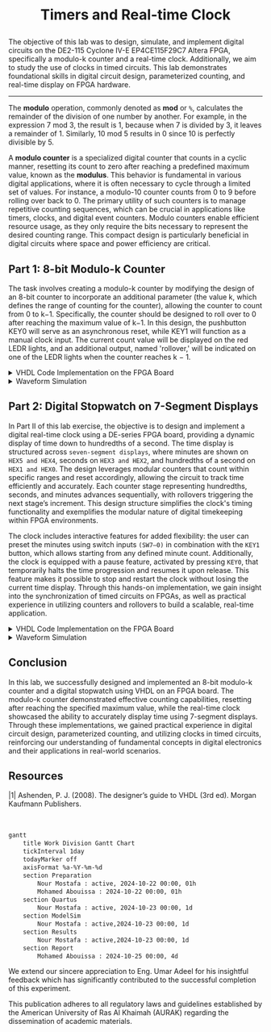 # <p align="center">Timers and Real-time Clock</p>

The objective of this lab was to design, simulate, and implement digital circuits on the DE2-115 Cyclone IV-E EP4CE115F29C7 Altera FPGA, specifically a modulo-k counter and a real-time clock. Additionally, we aim to study the use of clocks in timed circuits. This lab demonstrates foundational skills in digital circuit design, parameterized counting, and real-time display on FPGA hardware. 

---

The __modulo__ operation, commonly denoted as __mod__ or `%`, calculates the remainder of the division of one number by another. For example, in the expression 7 mod 3, the result is 1, because when 7 is divided by 3, it leaves a remainder of 1. Similarly, 10 mod 5 results in 0 since 10 is perfectly divisible by 5. 

A __modulo counter__ is a specialized digital counter that counts in a cyclic manner, resetting its count to zero after reaching a predefined maximum value, known as the __modulus__. This behavior is fundamental in various digital applications, where it is often necessary to cycle through a limited set of values. For instance, a modulo-10 counter counts from 0 to 9 before rolling over back to 0. The primary utility of such counters is to manage repetitive counting sequences, which can be crucial in applications like timers, clocks, and digital event counters. Modulo counters enable efficient resource usage, as they only require the bits necessary to represent the desired counting range. This compact design is particularly beneficial in digital circuits where space and power efficiency are critical. 


## Part 1: 8-bit Modulo-k Counter

The task involves creating a modulo-k counter by modifying the design of an 8-bit counter to incorporate an additional parameter (the value k, which defines the range of counting for the counter), allowing the counter to count from 0 to k−1. Specifically, the counter should be designed to roll over to 0 after reaching the maximum value of k−1. In this design, the pushbutton KEY0 will serve as an asynchronous reset, while KEY1 will function as a manual clock input. The current count value will be displayed on the red LEDR lights, and an additional output, named 'rollover,' will be indicated on one of the LEDR lights when the counter reaches k − 1. 

<details>
  <summary>VHDL Code Implementation on the FPGA Board</summary>
<br>

```VHDL
LIBRARY ieee;
USE ieee.std_logic_1164.all;

-- Define the entity for the main module, "part1," which serves as the top-level design.
ENTITY part1 IS
   PORT ( KEY  : IN  STD_LOGIC_VECTOR( 1 DOWNTO 0 ); -- KEY is a 2-bit input vector for clock and reset signals
          LEDR : OUT STD_LOGIC_VECTOR( 17 DOWNTO 0 ) ); -- LEDR is an 18-bit output vector to show the counter value and rollover signal
END ENTITY;

-- Begin architecture definition for "part1" with an RTL (Register Transfer Level) style.
ARCHITECTURE rtl OF part1 IS
   -- Declare a component named "modulo_counter" to be instantiated within "part1".
   -- This component will have parameters for bit width (n) and the modulo value (k).
   COMPONENT modulo_counter IS
      GENERIC ( n : NATURAL := 4; k : INTEGER := 15 );
      -- Define the ports for "modulo_counter": 
      -- clock and reset_n are inputs, Q outputs the counter value, 
      -- and rollover is set high when the counter reaches its maximum value (k-1).
      PORT ( clock    : IN  STD_LOGIC;
             reset_n  : IN  STD_LOGIC;
             Q        : OUT STD_LOGIC_VECTOR(n-1 DOWNTO 0);
             rollover : OUT STD_LOGIC );
   END COMPONENT;
BEGIN
   -- Instantiate "modulo_counter" component as "my_counter".
   my_counter: modulo_counter
      -- Map the GENERIC parameters: set n to 8 (8-bit counter) and k to 20 (count from 0 to 19).
      GENERIC MAP ( n => 8, k => 20 )
      -- Map the ports of the component to the top-level entity ports.
      -- Connect KEY(1) to the clock input and KEY(0) to reset_n.
      -- Connect the 8-bit counter output Q to LEDR bits [7:0].
      -- The rollover signal connects to LEDR(17) to indicate the counter has reset.
      PORT MAP ( clock => KEY(1), 
		           reset_n => KEY(0), 
					  Q => LEDR(7 DOWNTO 0), 
                 rollover => LEDR(17) );
   LEDR (16 DOWNTO 8) <= "000000000"; -- Set the unused bits of LEDR (16 to 8) to '0' to prevent any floating values.
END rtl;

-- Import the IEEE library again for the "modulo_counter" component.
LIBRARY ieee;
USE ieee.std_logic_1164.all;
-- Use the std_logic_unsigned package to enable unsigned arithmetic operations on STD_LOGIC_VECTOR.
USE ieee.std_logic_unsigned.all;

-- Define the entity "modulo_counter," which performs counting with parameterized width and modulus.
ENTITY modulo_counter is
   -- Declare generic parameters for flexibility:
   -- "n" represents the bit width of the counter, defaulted to 4 bits.
   -- "k" is the maximum count value, defaulted to 15.
   GENERIC (n : NATURAL := 4; k : INTEGER := 15);
   -- Define ports for the counter:
   -- "clock" for counting, "reset_n" as an asynchronous active-low reset,
   -- "Q" outputs the current counter value, and "rollover" signals the reset condition.
   PORT ( clock    : IN  STD_LOGIC;
          reset_n  : IN  STD_LOGIC;
          Q        : OUT STD_LOGIC_VECTOR(n-1 DOWNTO 0);
          rollover : OUT STD_LOGIC );
END ENTITY;

-- Begin architecture "core" for "modulo_counter."
ARCHITECTURE core OF modulo_counter IS
   -- Declare "counter" as an internal signal to hold the current count value,
   -- with a bit width of "n" to match the counter size.
   SIGNAL counter : STD_LOGIC_VECTOR(n-1 DOWNTO 0);
BEGIN
   -- Define a process that triggers on changes to "clock" or "reset_n."
   PROCESS(clock, reset_n)
   BEGIN
      -- Check if "reset_n" is active low ('0'), indicating a reset is requested.
      IF (reset_n = '0') THEN
         -- If reset, set "counter" to all zeros to start counting from 0.
         counter <= (OTHERS => '0');
      -- Otherwise, check for a rising edge on "clock" to perform counting.
      ELSIF ((clock'event) AND (clock = '1')) THEN
         -- If the counter has reached "k-1," reset it to zero to implement modulo-k counting.
         IF (counter = k-1) THEN
            counter <= (OTHERS => '0');
         -- Otherwise, increment the counter by 1.
         ELSE
            counter <= counter + 1;
         END IF;
      END IF;
   END PROCESS;
   
   -- Output the current value of "counter" to "Q."
   Q <= counter;   
   -- Set "rollover" to '1' when "counter" equals "k-1" (indicating rollover).
   -- Set "rollover" to '0' for all other values.
   rollover <= '1' WHEN (counter = k-1) ELSE '0';
END core;
```

<p align="center">
  <img src="Photos/part1.gif" style="width: 1000px" title="Testing all counting cases." />
</p>

// anchor

</details>


<details>
  <summary>Waveform Simulation</summary>
	
<br>

<p align="center">
  <img src="Photos/part1wave.png" title="Testing all counting cases." />
</p>

// anchor
<br>
	
</details>





## Part 2: Digital Stopwatch on 7-Segment Displays

In Part II of this lab exercise, the objective is to design and implement a digital real-time clock using a DE-series FPGA board, providing a dynamic display of time down to hundredths of a second. The time display is structured across `seven-segment displays`, where minutes are shown on `HEX5 and HEX4`, seconds on `HEX3 and HEX2`, and hundredths of a second on `HEX1 and HEX0`. The design leverages modular counters that count within specific ranges and reset accordingly, allowing the circuit to track time efficiently and accurately. Each counter stage representing hundredths, seconds, and minutes advances sequentially, with rollovers triggering the next stage’s increment. This design structure simplifies the clock's timing functionality and exemplifies the modular nature of digital timekeeping within FPGA environments.

The clock includes interactive features for added flexibility: the user can preset the minutes using switch inputs `(SW7–0)` in combination with the `KEY1` button, which allows starting from any defined minute count. Additionally, the clock is equipped with a pause feature, activated by pressing `KEY0`, that temporarily halts the time progression and resumes it upon release. This feature makes it possible to stop and restart the clock without losing the current time display. Through this hands-on implementation, we gain insight into the synchronization of timed circuits on FPGAs, as well as practical experience in utilizing counters and rollovers to build a scalable, real-time application.

<details>
<summary>VHDL Code Implementation on the FPGA Board</summary>
<br>

``` VHDL
LIBRARY ieee;
USE ieee.std_logic_1164.all;

ENTITY part2 is
   PORT ( CLOCK_50 : IN STD_LOGIC;
          SW       : IN STD_LOGIC_VECTOR(7 DOWNTO 0);
          KEY      : IN STD_LOGIC_VECTOR(1 DOWNTO 0);
          HEX5, HEX4, HEX3, HEX2, HEX1, HEX0 : OUT STD_LOGIC_VECTOR(0 to 6) );
END ENTITY;

ARCHITECTURE Behavior OF part2 IS
   COMPONENT modulo_counter_er IS
      GENERIC ( n : NATURAL  := 4; k : INTEGER := 15 );
		-- n is a generic parameter of type NATURAL, which is a non-negative integer. It specifies the bit-width of the counter.
		--  For instance, if n = 4, the counter has a 4-bit output, allowing it to count from 0 to 15 in binary.
		
		-- k is a generic parameter of type INTEGER. It defines the maximum count value or limit of the counter before it rolls over to zero.
		-- By setting k, the counter can be customized to roll over at different counts.
		-- For example, if k = 10, the counter will reset once it reaches 9,
      PORT ( clock, reset_n  : IN  STD_LOGIC;
             enable          : IN  STD_LOGIC;
             Q               : OUT STD_LOGIC_VECTOR(n-1 DOWNTO 0);
             rollover        : OUT STD_LOGIC );
   END COMPONENT;

   COMPONENT modulo_counter_sler IS
      GENERIC ( n : NATURAL     := 4; k : INTEGER := 15 );
      PORT ( clock, reset, load : IN  STD_LOGIC;
             enable             : IN  STD_LOGIC;
             data               : IN  STD_LOGIC_VECTOR(n-1 DOWNTO 0);
             Q                  : OUT STD_LOGIC_VECTOR(n-1 DOWNTO 0);
             rollover           : OUT STD_LOGIC );
      END COMPONENT;
   
   COMPONENT bcd7seg IS       
      PORT ( bcd      : IN  STD_LOGIC_VECTOR(3 DOWNTO 0);
             display  : OUT STD_LOGIC_VECTOR(0 TO 6) );
      END COMPONENT;

   SIGNAL one_Hundredth : STD_LOGIC;
   SIGNAL H1, H0 : STD_LOGIC_VECTOR(3 DOWNTO 0);  -- HH
   SIGNAL S1, S0 : STD_LOGIC_VECTOR(3 DOWNTO 0);  -- SS
   SIGNAL M1, M0 : STD_LOGIC_VECTOR(3 DOWNTO 0);  -- MM
   SIGNAL roll_H0, roll_H1, roll_S0, roll_S1, roll_M0, roll_M1 : STD_LOGIC;
   SIGNAL en_H0, en_H1, en_S0, en_S1, en_M0, en_M1 : STD_LOGIC;
	
BEGIN
					 
	slow_clock: modulo_counter_er
      GENERIC MAP ( n => 27, k => 500000) -- Set 'n' to 27 bits, defining a large enough range for high-frequency counting; 
                                          -- 'k' is set to 500,000, so the counter will reset after reaching this count.
      PORT MAP( clock => CLOCK_50,        -- Connects the system clock signal (CLOCK_50) to the clock input of the counter.
                reset_n => KEY(1),        -- Connects KEY(1) to the reset_n input for asynchronous reset, used to reset the counter.
                enable => KEY(0),         -- Connects KEY(0) to the enable input, which controls when the counter is active.
                rollover => one_Hundredth ); -- Outputs the rollover signal to 'one_Hundredth', toggling when the counter reaches k-1.


   en_H0 <= one_Hundredth; -- Enables the next counter stage (H0) once every hundredth of a second, based on the 'one_Hundredth' signal from slow_clock.
   U_H0: modulo_counter_er -- Instantiates a modulo-10 counter component named 'U_H0', used to count hundredths of a second.
      GENERIC MAP ( n => 4, k => 10 ) -- Sets 'n' to 4 bits, allowing it to count from 0 to 9 (mod-10), with 'k' set to 10, so it rolls over after reaching 9.
      PORT MAP (CLOCK_50,             -- Connects the main system clock (CLOCK_50) to the counter.
                KEY(1),               -- Connects KEY(1) to the reset_n input, allowing an asynchronous reset for the counter.
                en_H0,                -- Connects 'en_H0' as the enable signal, which allows counting to occur only when en_H0 is high.
                H0,                   -- Outputs the current count value to 'H0', representing the lower digit of hundredths of a second.
                roll_H0);             -- Outputs the rollover signal to 'roll_H0', which toggles high when the counter reaches its max value (k-1) and resets.



   en_H1 <= one_Hundredth AND roll_H0;
   U_H1: modulo_counter_er
      GENERIC MAP ( n => 4, k => 10 )
      PORT MAP (CLOCK_50, KEY(1), en_H1, H1, roll_H1);   

   en_S0 <= en_H1 AND roll_H1;
   U_S0: modulo_counter_er
      GENERIC MAP ( n => 4, k => 10 )
      PORT MAP (CLOCK_50, KEY(1), en_S0, S0, roll_S0);   

   en_S1 <= en_S0 AND roll_S0;
   U_S1: modulo_counter_er
      GENERIC MAP ( n => 4, k => 6 )
      PORT MAP (CLOCK_50, KEY(1), en_S1, S1, roll_S1);   

   en_M0 <= (en_S1 AND roll_S1) OR (NOT KEY(1));
   U_M0: modulo_counter_sler
      GENERIC MAP ( 4, 10 )
      PORT MAP (CLOCK_50, '0', NOT KEY(1), en_M0, SW(3 DOWNTO 0), M0, roll_M0);

   en_M1 <= (en_M0 AND roll_M0) OR (NOT KEY(1));
   U_M1: modulo_counter_sler
      GENERIC MAP ( 4, 6 )
      PORT MAP (CLOCK_50, '0', NOT KEY(1), en_M1, SW(7 DOWNTO 4), M1, roll_M1);
		
   -- drive the displays
   digit5: bcd7seg PORT MAP (M1, HEX5);
   digit4: bcd7seg PORT MAP (M0, HEX4);
   digit3: bcd7seg PORT MAP (S1, HEX3);
   digit2: bcd7seg PORT MAP (S0, HEX2);
   digit1: bcd7seg PORT MAP (H1, HEX1);
   digit0: bcd7seg PORT MAP (H0, HEX0);
      
END Behavior;

LIBRARY ieee;
USE ieee.std_logic_1164.all;
USE ieee.std_logic_arith.all;
USE ieee.std_logic_signed.all;

ENTITY modulo_counter_er IS
   GENERIC ( n : NATURAL := 4; k : INTEGER := 15 );
   PORT ( clock, reset_n : IN  STD_LOGIC;
          enable         : IN  STD_LOGIC;
          Q              : OUT STD_LOGIC_VECTOR(n-1 DOWNTO 0);
          rollover       : OUT STD_LOGIC );
END ENTITY;

ARCHITECTURE Behavior OF modulo_counter_er IS
   SIGNAL counter : STD_LOGIC_VECTOR(n-1 DOWNTO 0);
BEGIN
   PROCESS(clock, reset_n)
   BEGIN
      IF (reset_n = '0') THEN
         counter <= (OTHERS => '0');
      ELSIF ((clock'event) AND (clock = '1')) THEN
         IF (enable = '1') THEN
            IF (counter = CONV_STD_LOGIC_VECTOR(k-1, n)) THEN
               counter <= (OTHERS => '0');
            ELSE
               counter <= counter + 1;
            END IF;
         END IF;
      END IF;
   END PROCESS;
   Q <= counter;
   rollover <= '1' WHEN (counter = CONV_STD_LOGIC_VECTOR(k-1, n)) ELSE '0';   
END Behavior;


LIBRARY ieee;
USE ieee.std_logic_1164.all;
USE ieee.std_logic_arith.all;
USE ieee.std_logic_signed.all;

ENTITY modulo_counter_sler IS
   GENERIC ( n : NATURAL := 4; k : INTEGER := 15 );
   PORT ( clock, reset, load : IN  STD_LOGIC;
          enable             : IN  STD_LOGIC;
          data               : IN  STD_LOGIC_VECTOR(n-1 DOWNTO 0);
          Q                  : OUT STD_LOGIC_VECTOR(n-1 DOWNTO 0);
          rollover           : OUT STD_LOGIC );
END ENTITY;

ARCHITECTURE Behavior OF modulo_counter_sler IS
   SIGNAL counter : STD_LOGIC_VECTOR(n-1 DOWNTO 0);
BEGIN
   PROCESS(clock, reset, load, enable)
   BEGIN
      IF ((clock'event) AND (clock = '1')) THEN
         IF (enable = '1') THEN
            IF (reset = '1') THEN
               counter <= (OTHERS => '0');
            ELSIF (load = '1') THEN
               counter <= data;
            ELSIF (counter = CONV_STD_LOGIC_VECTOR(k-1, n)) THEN
               counter <= (OTHERS => '0');
            ELSE
               counter <= counter + 1;
            END IF;
         END IF;
      END IF;
   END PROCESS;
   Q <= counter;
   rollover <= '1' WHEN (counter = CONV_STD_LOGIC_VECTOR(k-1, n)) ELSE '0';   
END Behavior;


LIBRARY ieee;
USE ieee.std_logic_1164.all;

ENTITY bcd7seg IS
   PORT ( bcd     : IN  STD_LOGIC_VECTOR(3 DOWNTO 0);
          display : OUT STD_LOGIC_VECTOR(0 TO 6) );
END ENTITY;

ARCHITECTURE Behavior OF bcd7seg IS
   --       0  
   --      ---  
   --     |   |
   --    5|   |1
   --     | 6 |
   --      ---  
   --     |   |
   --    4|   |2
   --     |   |
   --      ---  
   --       3  
    
BEGIN
   display <= "0000001" WHEN (bcd = "0000") ELSE
              "1001111" WHEN (bcd = "0001") ELSE
              "0010010" WHEN (bcd = "0010") ELSE
              "0000110" WHEN (bcd = "0011") ELSE
              "1001100" WHEN (bcd = "0100") ELSE
              "0100100" WHEN (bcd = "0101") ELSE
              "1100000" WHEN (bcd = "0110") ELSE
              "0001111" WHEN (bcd = "0111") ELSE
              "0000000" WHEN (bcd = "1000") ELSE
              "0001100" WHEN (bcd = "1001") ELSE
              "1111111";
END Behavior;         
```

<p align="center">
  <img src="Photos/part21.gif" style="width: 333px; height: 250px; object-fit: cover;" title="Allowing the timer to run freely up to 1 minute with manual timer pausing" />
  <img src="Photos/part22.gif" style="width: 333px; height: 250px; margin: 0 10px; object-fit: cover;" title="Setting a starting minute for the timer on HEX4 using SW[3 DOWNTO 0]" />
  <img src="Photos/part23.gif" style="width: 333px; height: 250px; object-fit: cover;" title="Setting a starting minute for the timer on both HEX5 and HEX4 using SW[7 DOWNTO 4] and SW[3 DOWNTO 0] respectively" />
</p>



// anchor
</details>

<details>
  <summary>Waveform Simulation</summary>
	<br>

<p align="center">
  <img src="Photos/part2wave.png" title="Testing different cases of button settings" />
</p>

// anchor

<br>


</details>

## Conclusion

In this lab, we successfully designed and implemented an 8-bit modulo-k counter and a digital stopwatch using VHDL on an FPGA board. The modulo-k counter demonstrated effective counting capabilities, resetting after reaching the specified maximum value, while the real-time clock showcased the ability to accurately display time using 7-segment displays. Through these implementations, we gained practical experience in digital circuit design, parameterized counting, and utilizing clocks in timed circuits, reinforcing our understanding of fundamental concepts in digital electronics and their applications in real-world scenarios. 

## Resources

|1| Ashenden, P. J. (2008). The designer’s guide to VHDL (3rd ed). Morgan Kaufmann Publishers.  

<br>

```mermaid
gantt
    title Work Division Gantt Chart
    tickInterval 1day
    todayMarker off
    axisFormat %a-%Y-%m-%d
    section Preparation         
        Nour Mostafa : active, 2024-10-22 00:00, 01h
        Mohamed Abouissa : 2024-10-22 00:00, 01h
    section Quartus         
        Nour Mostafa : active, 2024-10-23 00:00, 1d
    section ModelSim       
        Nour Mostafa : active,2024-10-23 00:00, 1d
    section Results       
        Nour Mostafa : active,2024-10-23 00:00, 1d
    section Report
        Mohamed Abouissa : 2024-10-25 00:00, 4d
```

We extend our sincere appreciation to Eng. Umar Adeel for his insightful feedback which has significantly contributed to the successful completion of this experiment.

This publication adheres to all regulatory laws and guidelines established by the American University of Ras Al Khaimah (AURAK) regarding the dissemination of academic materials.



